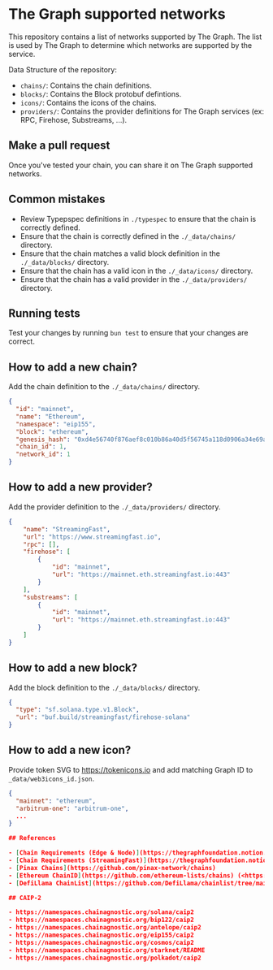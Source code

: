# The Graph supported networks

This repository contains a list of networks supported by The Graph. The list is used by The Graph to determine which networks are supported by the service.

Data Structure of the repository:

- `chains/`: Contains the chain definitions.
- `blocks/`: Contains the Block protobuf defintions.
- `icons/`: Contains the icons of the chains.
- `providers/`: Contains the provider definitions for The Graph services (ex: RPC, Firehose, Substreams, ...).

## Make a pull request

Once you've tested your chain, you can share it on The Graph supported networks.

## Common mistakes

- Review Typepspec definitions in `./typespec` to ensure that the chain is correctly defined.
- Ensure that the chain is correctly defined in the `./_data/chains/` directory.
- Ensure that the chain matches a valid block definition in the `./_data/blocks/` directory.
- Ensure that the chain has a valid icon in the `./_data/icons/` directory.
- Ensure that the chain has a valid provider in the `./_data/providers/` directory.

## Running tests

Test your changes by running `bun test` to ensure that your changes are correct.

## How to add a new chain?

Add the chain definition to the `./_data/chains/` directory.

```json
{
  "id": "mainnet",
  "name": "Ethereum",
  "namespace": "eip155",
  "block": "ethereum",
  "genesis_hash": "0xd4e56740f876aef8c010b86a40d5f56745a118d0906a34e69aec8c0db1cb8fa3",
  "chain_id": 1,
  "network_id": 1
}
```

## How to add a new provider?

Add the provider definition to the `./_data/providers/` directory.

```json
{
    "name": "StreamingFast",
    "url": "https://www.streamingfast.io",
    "rpc": [],
    "firehose": [
        {
            "id": "mainnet",
            "url": "https://mainnet.eth.streamingfast.io:443"
        }
    ],
    "substreams": [
        {
            "id": "mainnet",
            "url": "https://mainnet.eth.streamingfast.io:443"
        }
    ]
}
```

## How to add a new block?

Add the block definition to the `./_data/blocks/` directory.

```json
{
  "type": "sf.solana.type.v1.Block",
  "url": "buf.build/streamingfast/firehose-solana"
}
```

## How to add a new icon?

Provide token SVG to <https://tokenicons.io> and add matching Graph ID to `_data/web3icons_id.json`.

```json
{
  "mainnet": "ethereum",
  "arbitrum-one": "arbitrum-one",
  ...
}

## References

- [Chain Requirements (Edge & Node)](https://thegraphfoundation.notion.site/Chain-Requirements-Edge-Node-1d7e961a7235459e852a647dcf55c6b9)
- [Chain Requirements (StreamingFast)](https://thegraphfoundation.notion.site/Chain-Requirements-StreamingFast-1c9b85883f1d4c33b62042376d24ea67)
- [Pinax Chains](https://github.com/pinax-network/chains)
- [Ethereum ChainID](https://github.com/ethereum-lists/chains) (<https://chainid.network/>)
- [DefiLlama ChainList](https://github.com/DefiLlama/chainlist/tree/main) (<https://chainlist.org/>)

## CAIP-2

- https://namespaces.chainagnostic.org/solana/caip2
- https://namespaces.chainagnostic.org/bip122/caip2
- https://namespaces.chainagnostic.org/antelope/caip2
- https://namespaces.chainagnostic.org/eip155/caip2
- https://namespaces.chainagnostic.org/cosmos/caip2
- https://namespaces.chainagnostic.org/starknet/README
- https://namespaces.chainagnostic.org/polkadot/caip2

